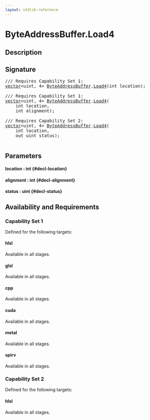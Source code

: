 ```yaml
---
layout: stdlib-reference
---
```


# ByteAddressBuffer\.Load4

## Description





## Signature 

<pre>
/// Requires Capability Set 1:
<a href="/stdlib-reference/types/vector/index" class="code_type">vector</a>&lt;uint, 4&gt; <a href="/stdlib-reference/types/ByteAddressBuffer/index" class="code_type">ByteAddressBuffer</a>.<a href="/stdlib-reference/types/ByteAddressBuffer/Load4">Load4</a>(int <span class='code_param'>location</span>);

/// Requires Capability Set 1:
<a href="/stdlib-reference/types/vector/index" class="code_type">vector</a>&lt;uint, 4&gt; <a href="/stdlib-reference/types/ByteAddressBuffer/index" class="code_type">ByteAddressBuffer</a>.<a href="/stdlib-reference/types/ByteAddressBuffer/Load4">Load4</a>(
    int <span class='code_param'>location</span>,
    int <span class='code_param'>alignment</span>);

/// Requires Capability Set 2:
<a href="/stdlib-reference/types/vector/index" class="code_type">vector</a>&lt;uint, 4&gt; <a href="/stdlib-reference/types/ByteAddressBuffer/index" class="code_type">ByteAddressBuffer</a>.<a href="/stdlib-reference/types/ByteAddressBuffer/Load4">Load4</a>(
    int <span class='code_param'>location</span>,
    out uint <span class='code_param'>status</span>);

</pre>

## Parameters

#### location  : int {#decl-location}
#### alignment  : int {#decl-alignment}
#### status  : uint {#decl-status}

## Availability and Requirements

### Capability Set 1

Defined for the following targets:

#### hlsl
Available in all stages.

#### glsl
Available in all stages.

#### cpp
Available in all stages.

#### cuda
Available in all stages.

#### metal
Available in all stages.

#### spirv
Available in all stages.


### Capability Set 2

Defined for the following targets:

#### hlsl
Available in all stages.



